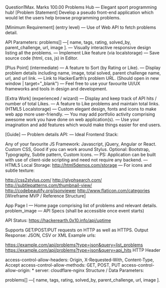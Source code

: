 Question1Max. Marks 100.00
Problems Hub — Elegant sport programming hub!
[Problem Statement]
Develop a pseudo front-end application which would let the users help browse programming problems.

[Minimum Requirement] (entry level)
— Use of Web API to fetch problems detail.

API Parameters:
problems[] —[ name, tags, rating, solved_by, parent_challenge, url, image ].
— Visually interactive responsive design listing all the problems.
— Implement Like feature (via localstorage)
— Save source code (html, css, js) in Editor.

[Plus Point] (intermediate)
— A feature to Sort (by Rating or Like).
— Display problem details including name, image, total solved, parent challenge name, url, and url link.
— Link to HackerEarth’s problem URL. (Should open in new window | target="_blank")
— Feel free to use your favourite UI/UX frameworks and tools in design and development.

[Extra Work] (experienced / wizard)
— Display and keep track of API hits / number of total Likes.
— A feature to Like problems and maintain total links. (HTML5 Localstorage)
— Custom elegant design, fonts and icons to make web app more user-friendly.
— You may add portfolio activity comprising awesome work you have done on web application(s).
— Use your imagination and add features which would make things easier for end users.

[Guide]
— Problem details API: 
— Ideal Frontend Stack:

Any of your favourite JS Framework: Javascript, jQuery, Angular or React.
Custom CSS, Good if you can work around Stylus.
Optional: Bootstrap, Typography, Subtle pattern, Custom Icons.
— PS: Application can be built with use of client-side scripting and need not require any backend.
— HTML5 Local Storage: http://html5demos.com/storage
— For icons and subtle texture:

http://css2stylus.com/
http://glyphsearch.com/
http://subtlepatterns.com/thumbnail-view/
http://codebeautify.org/jsonviewer
http://www.flaticon.com/categories
[Wireframe MVP / Reference Structure]

App Page I — Home page comprising list of problems and relevant details.
problem_image
— API Specs (shall be accessible once event starts)

API Status: https://hackerearth.0x10.info/api/uptime

Supports GET/POST/PUT requests on HTTP as well as HTTPS.
Output Response: JSON, CSV or XML
Example urls:

https://example.com/api/problems?type=json&query=list_problems
https://example.com/api/problems?type=json&query=api_hits
HTTP Header

access-control-allow-headers: Origin, X-Requested-With, Content-Type, Accept
access-control-allow-methods: GET, POST, PUT
access-control-allow-origin: *
server: cloudflare-nginx
Structure / Data Parameters:

problems[] —[ name, tags, rating, solved_by, parent_challenge, url, image ].
